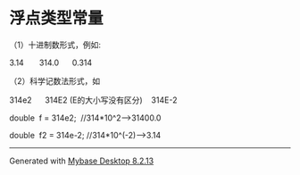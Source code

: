 ﻿
# 浮点类型常量

（1）十进制数形式，例如:                               

3.14       314.0      0.314 

（2）科学记数法形式，如 

314e2      314E2 (E的大小写没有区分)    314E-2 

double  f = 314e2;  //314*10^2-->31400.0 

double  f2 = 314e-2; //314*10^(-2)-->3.14 



------------------------------------------------------------
Generated with [Mybase Desktop 8.2.13](http://www.wjjsoft.com/mybase.html?ref=markdown_export)
